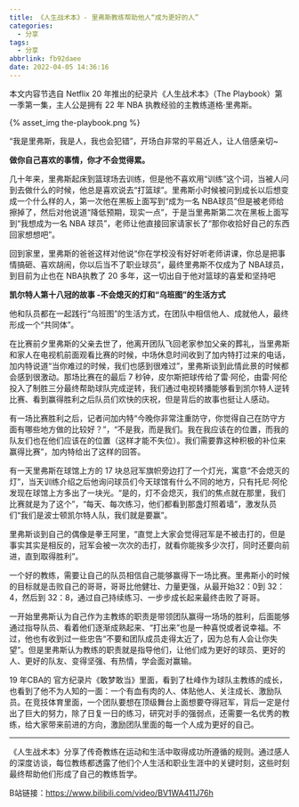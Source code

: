 ```yaml
---
title: 《人生战术本》- 里弗斯教练帮助他人“成为更好的人”
categories:
  - 分享
tags:
  - 分享
abbrlink: fb92daee
date: 2022-04-05 14:36:16
---
```



本文内容节选自 Netflix 20 年推出的纪录片《人生战术本》（The Playbook）第一季第一集，主人公是拥有 22 年 NBA 执教经验的主教练道格·里弗斯。

<!-- more -->

{% asset_img the-playbook.png %}

“我是里弗斯，我是人，我也会犯错”，开场白非常的平易近人，让人倍感亲切~

**做你自己喜欢的事情，你才不会觉得累。**

几十年来，里弗斯起床到篮球场去训练，但是他不喜欢用“训练”这个词，当被人问到去做什么的时候，他总是喜欢说去“打篮球”。里弗斯小时候被问到成长以后想变成一个什么样的人，第一次他在黑板上面写到“成为一名 NBA球员”但是被老师给擦掉了，然后对他说道“降低预期，现实一点”，于是当里弗斯第二次在黑板上面写到“我想成为一名 NBA 球员”，老师让他直接回家请家长了“那你收拾好自己的东西回家想想吧”。

回到家里，里弗斯的爸爸这样对他说“你在学校没有好好听老师讲课，你总是把事情搞砸、喜欢胡闹，你以后当不了职业球员”，最终里弗斯不仅成为了 NBA球员，到目前为止也在 NBA执教了 20 多年，这一切出自于他对篮球的喜爱和坚持吧

**凯尔特人第十八冠的故事 -不会熄灭的灯和“乌班图”的生活方式**

他和队员都在一起践行“乌班图”的生活方式，在团队中相信他人、成就他人，最终形成一个“共同体”。

在比赛前夕里弗斯的父亲去世了，他离开团队飞回老家参加父亲的葬礼，当里弗斯和家人在电视机前面观看比赛的时候，中场休息时间收到了加内特打过来的电话，加内特说道“当你难过的时候，我们也感到很难过”，里弗斯谈到此情此景的时候都会感到很激动。那场比赛在的最后 7 秒钟，皮尔斯把球传给了雷·阿伦，由雷·阿伦投入了制胜三分最终帮助球队完成逆转，我们通过电视转播能够看到凯尔特人逆转比赛、看到赢得胜利之后队员们欢快的庆祝，但是背后的故事也挺让人感动。

有一场比赛胜利之后，记者问加内特“今晚你非常注重防守，你觉得自己在防守方面有哪些地方做的比较好？”，“不是我，而是我们。我在我应该在的位置，而我的队友们也在他们应该在的位置（这样才能不失位）。我们需要靠这种积极的补位来赢得比赛”，加内特给出了这样的回答。

有一天里弗斯在球馆上方的 17 块总冠军旗帜旁边打了一个灯光，寓意“不会熄灭的灯”，当天训练介绍之后他询问球员们今天球馆有什么不同的地方，只有托尼·阿伦发现在球馆上方多出了一块光。“是的，灯不会熄灭，我们的焦点就在那里，我们比赛就是为了这个”，“每天、每次练习，他们都看到那盏灯照着墙”，激发队员们“我们是波士顿凯尔特人队，我们就是要赢”。


里弗斯谈到自己的偶像是拳王阿里，“直觉上大家会觉得冠军是不被击打的，但是事实其实是相反的，冠军会被一次次的击打，就看你能挨多少次打，同时还要向前进，直到取得胜利”。



一个好的教练，需要让自己的队员相信自己能够赢得下一场比赛。里弗斯小的时候的目标就是击败自己的哥哥，哥哥比他健壮、力量更强，从最开始32：0到 32：4，然后到 32：8，通过自己持续练习、一步步成长起来最终击败了哥哥。



一开始里弗斯认为自己作为主教练的职责是带领团队赢得一场场的胜利，后面能够通过指导队员、看着他们逐渐成熟起来、“打出来”也是一种喜悦或者说幸福。不过，他也有收到过一些忠告“不要和团队成员走得太近了，因为总有人会让你失望”。但是里弗斯认为教练的职责就是指导他们，让他们成为更好的球员、更好的人、更好的队友、变得坚强、有热情，学会面对赢输。


19 年CBA的 官方纪录片《敢梦敢当》里面，看到了杜峰作为球队主教练的成长，也看到了他不为人知的一面：一个有血有肉的人、体贴他人、关注成长、激励队员。在竞技体育里面，一个团队要想在顶级舞台上面想要夺得冠军，背后一定是付出了巨大的努力，除了日复一日的练习，研究对手的强弱点，还需要一名优秀的教练，给大家带来前进的方向，激励团队里面的每一个人成为更好的自己。 

------

《人生战术本》分享了传奇教练在运动和生活中取得成功所遵循的规则。通过感人的深度访谈，每位教练都透露了他们个人生活和职业生涯中的关键时刻，这些时刻最终帮助他们形成了自己的教练哲学。

B站链接：https://www.bilibili.com/video/BV1WA411J76h
